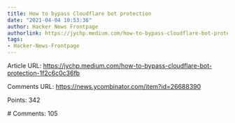 ```yaml
---
title: How to bypass Cloudflare bot protection
date: "2021-04-04 10:53:36"
author: Hacker News Frontpage
authorlink: https://jychp.medium.com/how-to-bypass-cloudflare-bot-protection-1f2c6c0c36fb
tags:
- Hacker-News-Frontpage
---
```


<p>Article URL: <a href="https://jychp.medium.com/how-to-bypass-cloudflare-bot-protection-1f2c6c0c36fb">https://jychp.medium.com/how-to-bypass-cloudflare-bot-protection-1f2c6c0c36fb</a></p>
<p>Comments URL: <a href="https://news.ycombinator.com/item?id=26688390">https://news.ycombinator.com/item?id=26688390</a></p>
<p>Points: 342</p>
<p># Comments: 105</p>

